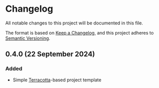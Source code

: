 # Changelog

[Keep a Changelog]:    https://keepachangelog.com/en/1.0.0/
[Semantic Versioning]: https://semver.org/spec/v2.0.0.html
[Terracotta]:          https://crates.io/crates/terracotta

All notable changes to this project will be documented in this file.

The format is based on [Keep a Changelog][], and this project adheres to
[Semantic Versioning][].


## 0.4.0 (22 September 2024)

### Added

  - Simple [Terracotta][]-based project template


